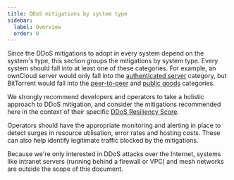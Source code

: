 ```yaml
---
title: DDoS mitigations by system type
sidebar:
  label: Overview
  order: 0
---
```


Since the DDoS mitigations to adopt in every system depend on the system's type,
this section groups the mitigations by system type.
Every system should fall into at least one of these categories.
For example,
an ownCloud server would only fall into the [authenticated server](./authenticated) category,
but BitTorrent would fall into the [peer-to-peer](./p2p.md) and [public goods](public-goods.md) categories.

We strongly recommend developers and operators to take a holistic approach to DDoS mitigation,
and consider the mitigations recommended here in the context of their specific
[DDoS Resiliency Score](https://www.ddosresiliencyscore.org/).

Operators should have the appropriate monitoring and alerting in place to detect surges in resource utilisation, error rates and hosting costs.
These can also help identify legitimate traffic blocked by the mitigations.

Because we're only interested in DDoS attacks over the Internet,
systems like intranet servers (running behind a firewall or VPC)
and mesh networks are outside the scope of this document.
